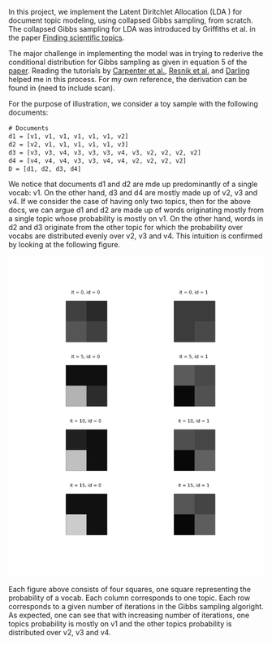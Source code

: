 In this project, we implement the Latent Diritchlet Allocation (LDA ) for document topic modeling, using collapsed Gibbs sampling, from scratch. The collapsed Gibbs sampling for LDA was introduced by Griffiths et al. in the paper [Finding scientific topics](http://www.pnas.org/content/101/suppl_1/5228.full.pdf). 

The major challenge in implementing the model was in trying to rederive the conditional distribution for Gibbs sampling as given in equation 5 of the [paper](http://www.pnas.org/content/101/suppl_1/5228.full.pdf). Reading the tutorials by [Carpenter et al.](https://lingpipe.files.wordpress.com/2010/07/lda3.pdf), [Resnik et al.](https://www.cs.umd.edu/~hardisty/papers/gsfu.pdf) and [Darling](http://u.cs.biu.ac.il/~89-680/darling-lda.pdf) helped me in this process. For my own reference, the derivation can be found in (need to include scan).

For the purpose of illustration, we consider a toy sample with the following documents:
```
# Documents
d1 = [v1, v1, v1, v1, v1, v1, v2]
d2 = [v2, v1, v1, v1, v1, v1, v3]
d3 = [v3, v3, v4, v3, v3, v3, v4, v3, v2, v2, v2, v2]
d4 = [v4, v4, v4, v3, v3, v4, v4, v2, v2, v2, v2]
D = [d1, d2, d3, d4]
```
We notice that documents d1 and d2 are mde up predominantly of a single vocab: v1. On the other hand, d3 and d4 are mostly made up of v2, v3 and v4. If we consider the case of having only two topics, then for the above docs, we can argue d1 and d2 are made up of words originating mostly from a single topic whose probability is mostly on v1. On the other hand, words in d2 and d3 originate from the other topic for which the probability over vocabs are distributed evenly over v2, v3 and v4. This intuition is confirmed by looking at the following figure.


![Convergence image](https://github.com/spookyQubit/lda_from_scratch/blob/master/images/topics_v_dist.jpg)

Each figure above consists of four squares, one square representing the probability of a vocab. Each column corresponds to one topic. Each row corresponds to a given number of iterations in the Gibbs sampling algoright. As expected, one can see that with increasing number of iterations, one topics probability is mostly on v1 and the other topics probability is distributed over v2, v3 and v4.  
